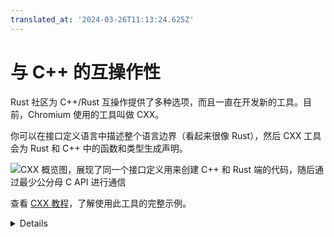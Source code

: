 ```yaml
---
translated_at: '2024-03-26T11:13:24.625Z'
---
```


# 与 C++ 的互操作性

Rust 社区为 C++/Rust 互操作提供了多种选项，而且一直在开发新的工具。目前，Chromium 使用的工具叫做 CXX。

你可以在接口定义语言中描述整个语言边界（看起来很像 Rust），然后 CXX 工具会为 Rust 和 C++ 中的函数和类型生成声明。

<img src="../android/interoperability/cpp/overview.svg" alt="CXX 概览图，展现了同一个接口定义用来创建 C++ 和 Rust 端的代码，随后通过最少公分母 C API 进行通信">

查看 [CXX 教程][1]，了解使用此工具的完整示例。

[1]: https://cxx.rs/tutorial.html
[2]: https://cxx.rs/bindings.html

<details>

讨论该图表。解释一下，幕后发生的事情和之前你做的是一样的。指出将此过程自动化带来以下好处：

- 该工具保证 C++ 和 Rust 两边匹配（例如，如果 `#[cxx::bridge]` 与实际的 C++ 或 Rust 定义不匹配，你会得到编译错误，但如果是不同步的手工绑定就会得到未定义行为）
- 该工具自动化生成 FFI thunk（小型的、兼容 C-ABI 的免费函数），用于非 C 特性（例如，允许对 Rust 或 C++ 方法进行 FFI 调用；手动绑定需要手工编写这样的顶层免费函数）
- 该工具和库可以处理一组核心类型 - 例如：
  - `&[T]` 可以跨越 FFI 边界传递，尽管它不保证任何特定的 ABI 或内存布局。在手工绑定中，`std::span<T>` / `&[T]` 必须手动解构并重建为指针和长度 - 鉴于每种语言表示空切片的方式略有不同，这是容易出错的
  - 智能指针如 `std::unique_ptr<T>`、`std::shared_ptr<T>` 和/或 `Box` 被原生支持。在手动绑定中，必须传递兼容 C-ABI 的原始指针，这会增加生命周期和内存安全风险
  - `rust::String` 和 `CxxString` 类型理解并维护跨语言的字符串表现形式的差异（例如 `rust::String::lossy` 可以从非 UTF-8 输入构建 Rust 字符串，而 `rust::String::c_str` 可以对字符串进行 NUL 结束）。

</details>
